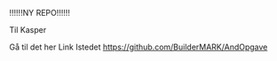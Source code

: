 !!!!!!NY REPO!!!!!!

Til Kasper

Gå til det her Link Istedet https://github.com/BuilderMARK/AndOpgave
